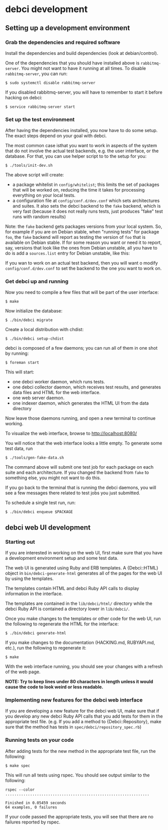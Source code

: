 # debci development

## Setting up a development environment

### Grab the dependencies and required software

Install the dependencies and build dependencies (look at debian/control).


One of the dependencies that you should have installed above is
`rabbitmq-server`. You might not want to have it running at all times. To
disable `rabbitmq-server`, you can run:

```
$ sudo systemctl disable rabbitmq-server
```

If you disabled rabbitmq-server, you will have to remember to start it before
hacking on debci:

```
$ service rabbitmq-server start
```

### Set up the test environment

After having the dependencies installed, you now have to do some setup. The
exact steps depend on your goal with debci.

The most common case isthat you want to work in aspects of the system that do
not involve the actual test backends, e.g. the user interface, or the database.
For that, you can use helper script to to the setup for you:

    $ ./tools/init-dev.sh

The above script will create:

* a package whitelist in `config/whitelist`; this limits the set of packages
   that will be worked on, reducing the time it takes for processing everything
   on your local tests.
* a configuration file at `config/conf.d/dev.conf` which sets architectures and
  suites. It also sets the debci backend to the `fake` backend, which is very
  fast (because it does not really runs tests, just produces "fake" test runs
  with random results)

Note: the `fake` backend gets packages versions from your local system. So, for
example if you are on Debian stable, when "running tests" for package `foo`,
the `fake` backend will report as testing the version of `foo` that is
available on Debian stable. If for some reason you want or need it to report,
say, versions that look like the ones from Debian unstable, all you have to do
is add a `sources.list` entry for Debian unstable, like this:

If you wan to work on an actual test backend, then you will want o modify
`config/conf.d/dev.conf` to set the backend to the one you want to work on.

### Get debci up and running

Now you need to compile a few files that will be part of the user interface:

```
$ make
```

Now initialize the database:

```
$ ./bin/debci migrate
```

Create a local distribution with chdist:

```
$ ./bin/debci setup-chdist
```

debci is composed of a few daemons; you can run all of them in one shot by
running:

```
$ foreman start
```

This will start:

- one debci worker daemon, which runs tests.
- one debci collector daemon, which receives test results, and generates data files and HTML for the web interface.
- one web server daemon.
- one indexer daemon, which generates the HTML UI from the data directory

Now leave those daemons running, and open a new terminal to continue working.

To visualize the web interface, browse to
[http://localhost:8080/](http://localhost:8080/)

You will notice that the web interface looks a little empty. To generate some
test data, run

    $ ./tools/gen-fake-data.sh

The command above will submit one test job for each package on each suite and
each architecture. If you changed the backend from `fake` to something else,
you might not want to do this.

If you go back to the terminal that is running the debci daemons, you will see
a  few messages there related to test jobs you just submitted.

To schedule a single test run, run:

```
$ ./bin/debci enqueue $PACKAGE
```

## debci web UI development

### Starting out

If you are interested in working on the web UI, first make sure that you have
a development environment setup and some test data.

The web UI is generated using Ruby and ERB templates. A {Debci::HTML} object
in `bin/debci-generate-html` generates all of the pages for the web UI by
using the templates.

The templates contain HTML and debci Ruby API calls to display information
in the interface.

The templates are contained in the `lib/debci/html/` directory while
the debci Ruby API is contained a directory lower in
`lib/debci/`.

Once you make changes to the templates or other code for the web UI,
run the following to regenerate the HTML for the interface:

    $ ./bin/debci generate-html

If you make changes to the documentation (HACKING.md, RUBYAPI.md, etc.),
run the following to regenerate it:

    $ make

With the web interface running, you should see your changes with a refresh of
the web page.

**NOTE: Try to keep lines under 80 characters in length unless it would cause
the code to look weird or less readable.**

### Implementing new features for the debci web interface

If you are developing a new feature for the debci web UI, make sure that
if you develop any new debci Ruby API calls that you add tests for them in the
appropriate test file. (e.g. If you add a method to {Debci::Repository}, make
sure that the method has tests in `spec/debci/repository_spec.rb`)

### Running tests on your code

After adding tests for the new method in the appropriate test file, run the
following:

    $ make spec

This will run all tests using rspec. You should see output similar to the
following:

    rspec --color
    ................................................................

    Finished in 0.05459 seconds
    64 examples, 0 failures

If your code passed the appropriate tests, you will see that there
are no failures reported by rspec.
